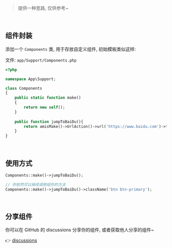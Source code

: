 > 提供一种思路, 仅供参考~

<br>

## 组件封装

添加一个 `Components` 类, 用于存放自定义组件, 初始模板类似这样:

文件: `app/Support/Components.php`
```php
<?php

namespace App\Support;

class Components
{
    public static function make()
    {
        return new self();
    }
    
    public function jumpToBaiDu(){
        return amisMake()->UrlAction()->url('https://www.baidu.com')->type('link')->blank()->label('百度一下');
    }
}
```

<br>

## 使用方式

```php
Components::make()->jumpToBaiDu();

// 你依然可以继续调用组件的方法
Components::make()->jumpToBaiDu()->className('btn btn-primary');
```

<br>

## 分享组件

你可以在 GitHub 的 discussions 分享你的组件, 或者获取他人分享的组件~

👉 [discussions](https://github.com/Slowlyo/owl-admin/discussions/categories/%E7%BB%84%E4%BB%B6%E5%B0%81%E8%A3%85)
